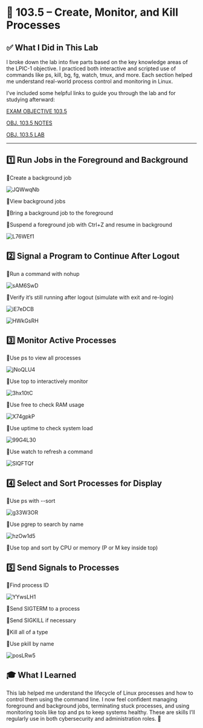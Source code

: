 # 🧪 103.5 – Create, Monitor, and Kill Processes

## ✅ What I Did in This Lab
I broke down the lab into five parts based on the key knowledge areas of the LPIC-1 objective. I practiced both interactive and scripted use of commands like ps, kill, bg, fg, watch, tmux, and more. Each section helped me understand real-world process control and monitoring in Linux.

I’ve included some helpful links to guide you through the lab and for studying afterward:

[EXAM OBJECTIVE 103.5](https://www.lpi.org/our-certifications/exam-101-102-objectives/#103.5_Create.2C_monitor_and_kill_processes)

[OBJ. 103.5 NOTES](https://1drv.ms/w/c/354f1c8d534fbced/EVNQbpIqz89GnpwHXZc3uLgBo_domUfRa0YQeqmP0JfjyQ?e=zeiH2L)

[OBJ. 103.5 LAB](https://1drv.ms/w/c/354f1c8d534fbced/EbnLsV43-aNKqk6yZ9WtXIIB_YNe_CEw5iWSffDD-5HKIg?e=oicGqo)

---

## 1️⃣ Run Jobs in the Foreground and Background

🔹Create a background job

![JQWwqNb](https://github.com/user-attachments/assets/d01c6cea-cdb9-42bb-bee2-e8e5631685aa)

🔹View background jobs

🔹Bring a background job to the foreground

🔹Suspend a foreground job with Ctrl+Z and resume in background

![L76WEf1](https://github.com/user-attachments/assets/c12e6bba-8530-40e2-b241-5eee045224dd)

## 2️⃣ Signal a Program to Continue After Logout

🔹Run a command with nohup

![sAM6SwD](https://github.com/user-attachments/assets/cd2d6049-6599-4588-8892-2148f2eae712)

🔹Verify it’s still running after logout (simulate with exit and re-login)

![iE7eDCB](https://github.com/user-attachments/assets/6c8797b0-a373-41a9-a363-917cc0f0fbbc)

![HWkGsRH](https://github.com/user-attachments/assets/19b6a28a-f0b9-4e18-95ee-893202d886b5)

## 3️⃣ Monitor Active Processes

🔹Use ps to view all processes

![jNoQLU4](https://github.com/user-attachments/assets/f48aff02-1467-4c2b-aed1-3e2698b5cd48)

🔹Use top to interactively monitor

![3hx10tC](https://github.com/user-attachments/assets/fa353f6b-de66-4adf-84c0-87c293d4e11f)

🔹Use free to check RAM usage

![X74gpkP](https://github.com/user-attachments/assets/69187cad-19c6-498e-8d00-6615ddd5bbcb)

🔹Use uptime to check system load

![99G4L30](https://github.com/user-attachments/assets/f83a3729-2d96-4061-8efb-29199101fd06)

🔹Use watch to refresh a command

![SlQFTQf](https://github.com/user-attachments/assets/8df88927-760a-4e41-983f-50a8089206b6)

## 4️⃣ Select and Sort Processes for Display

🔹Use ps with --sort

![g33W3OR](https://github.com/user-attachments/assets/810ae07d-f4eb-4123-9226-68cb82eceb61)

🔹Use pgrep to search by name

![hzOw1d5](https://github.com/user-attachments/assets/bcb521a8-f609-49a2-a282-fcc07e039d15)

🔹Use top and sort by CPU or memory (P or M key inside top)


## 5️⃣ Send Signals to Processes

🔹Find process ID

![YYwsLH1](https://github.com/user-attachments/assets/a83efd54-1c9f-48b1-a857-5a2a4a52b632)

🔹Send SIGTERM to a process

🔹Send SIGKILL if necessary

🔹Kill all of a type

🔹Use pkill by name

![posLRw5](https://github.com/user-attachments/assets/810202ef-e176-456d-addb-a6e4b7b4f258)

## 🎓 What I Learned
This lab helped me understand the lifecycle of Linux processes and how to control them using the command line. I now feel confident managing foreground and background jobs, terminating stuck processes, and using monitoring tools like top and ps to keep systems healthy. These are skills I’ll regularly use in both cybersecurity and administration roles. 🧠
